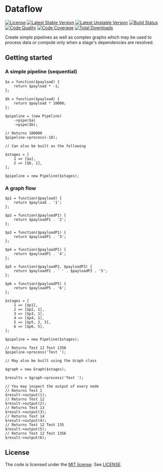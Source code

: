# Dataflow

[![License](https://poser.pugx.org/tomzx/dataflow/license.svg)](https://packagist.org/packages/tomzx/dataflow)
[![Latest Stable Version](https://poser.pugx.org/tomzx/dataflow/v/stable.svg)](https://packagist.org/packages/tomzx/dataflow)
[![Latest Unstable Version](https://poser.pugx.org/tomzx/dataflow/v/unstable.svg)](https://packagist.org/packages/tomzx/dataflow)
[![Build Status](https://img.shields.io/travis/tomzx/dataflow.svg)](https://travis-ci.org/tomzx/dataflow)
[![Code Quality](https://img.shields.io/scrutinizer/g/tomzx/dataflow.svg)](https://scrutinizer-ci.com/g/tomzx/dataflow/code-structure)
[![Code Coverage](https://img.shields.io/scrutinizer/coverage/g/tomzx/dataflow.svg)](https://scrutinizer-ci.com/g/tomzx/dataflow)
[![Total Downloads](https://img.shields.io/packagist/dt/tomzx/dataflow.svg)](https://packagist.org/packages/tomzx/dataflow)

Create simple pipelines as well as complex graphs which may be used to process data or compute only when a stage's dependencies are resolved.

## Getting started

### A simple pipeline (sequential)

```
$a = function($payload) {
	return $payload * -1;
};

$b = function($payload) {
	return $payload * 10000;
};

$pipeline = (new Pipeline)
	->pipe($a)
	->pipe($b);

// Returns 100000
$pipeline->process(-10);

// Can also be built as the following

$stages = [
	1 => [$a],
	2 => [$b, 1],
];

$pipeline = new Pipeline($stages);
```

### A graph flow

```
$p1 = function($payload) {
	return $payload . '1';
};

$p2 = function($payloadP1) {
	return $payloadP1 . '2';
};

$p3 = function($payloadP1) {
	return $payloadP1 . '3';
};

$p4 = function($payloadP1) {
	return $payloadP1 . '4';
};

$p5 = function($payloadP2, $payloadP3) {
	return $payloadP2 . ' ' . $payloadP3 . '5';
};

$p6 = function($payloadP5) {
	return $payloadP5 . '6';
};

$stages = [
	1 => [$p1],
	2 => [$p2, 1],
	3 => [$p3, 1],
	4 => [$p4, 1],
	5 => [$p5, 2, 3],
	6 => [$p6, 5],
];

$pipeline = new Pipeline($stages);

// Returns Test 12 Test 1356
$pipeline->process('Test ');

// May also be built using the Graph class

$graph = new Graph($stages);

$results = $graph->process('Test ');

// You may inspect the output of every node
// Returns Test 1
$result->output(1);
// Returns Test 12
$result->output(2);
// Returns Test 13
$result->output(3);
// Returns Test 14
$result->output(4);
// Returns Test 12 Test 135
$result->output(5);
// Returns Test 12 Test 1356
$result->output(6);
```

## License

The code is licensed under the [MIT license](http://choosealicense.com/licenses/mit/). See [LICENSE](LICENSE).

